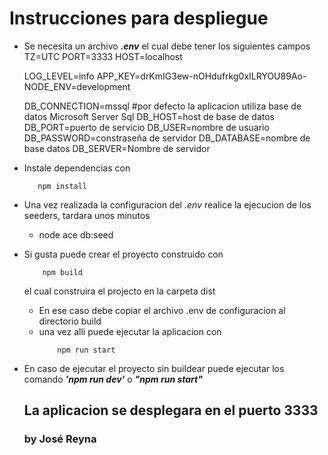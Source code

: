 
# Instrucciones para despliegue

- Se necesita un archivo ___.env___ el cual debe tener los siguientes campos
    TZ=UTC
    PORT=3333
    HOST=localhost

    LOG_LEVEL=info
    APP_KEY=drKmIG3ew-nOHdufrkg0xILRYOU89Ao-
    NODE_ENV=development

    DB_CONNECTION=mssql 
    #por defecto la aplicacion utiliza base de datos Microsoft Server Sql
    DB_HOST=host de base de datos
    DB_PORT=puerto de servicio
    DB_USER=nombre de usuario
    DB_PASSWORD=constraseña de servidor
    DB_DATABASE=nombre de base datos
    DB_SERVER=Nombre de servidor
- Instale dependencias con
     ```
        npm install
    ```
- Una vez realizada la configuracion del _.env_ realice la ejecucion de los seeders, tardara unos minutos
  - node ace db:seed
- Si gusta puede crear el proyecto construido con   
    ```
        npm build
    ``` 
    el cual construira el projecto en la carpeta dist
  - En ese caso debe copiar el archivo .env de configuracion al directorio build
  - una vez alli puede ejecutar la aplicacion con
    ```
        npm run start
    ``` 
- En caso de ejecutar el proyecto sin buildear puede ejecutar los comando ___'npm run dev'___ o ___"npm run start"___

    ## La aplicacion se desplegara en el puerto 3333
    ### by José Reyna
